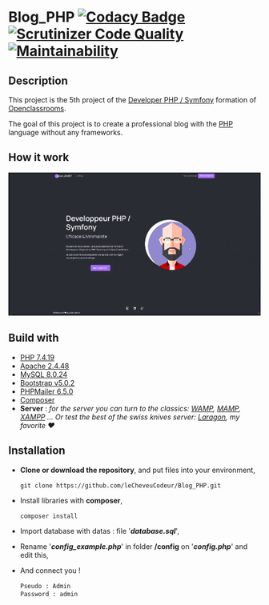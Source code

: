 # Blog_PHP  [![Codacy Badge](https://app.codacy.com/project/badge/Grade/522fec0f67e64c7197e4c2cb6709d631)](https://www.codacy.com/gh/leCheveuCodeur/Blog_PHP/dashboard?utm_source=github.com&utm_medium=referral&utm_content=leCheveuCodeur/Blog_PHP&utm_campaign=Badge_Grade) [![Scrutinizer Code Quality](https://scrutinizer-ci.com/g/leCheveuCodeur/Blog_PHP/badges/quality-score.png?b=main)](https://scrutinizer-ci.com/g/leCheveuCodeur/Blog_PHP/?branch=main) [![Maintainability](https://api.codeclimate.com/v1/badges/79c794bfacdb05123fbe/maintainability)](https://codeclimate.com/github/leCheveuCodeur/Blog_PHP/maintainability)

## Description

This project is the 5th project of the [Developer PHP / Symfony](https://openclassrooms.com/fr/paths/59-developpeur-dapplication-php-symfony) formation of [Openclassrooms](https://openclassrooms.com/).

The goal of this project is to create a professional blog with the [PHP](https://www.php.net/manual/en/intro-whatis.php) language without any frameworks.

## How it work

![Blog_PHP](Blog_PHP.gif)

## Build with

* [PHP 7.4.19](https://www.php.net/releases/index.php)
* [Apache 2.4.48](https://www.apachelounge.com/download/VC15/)
* [MySQL 8.0.24](https://downloads.mysql.com/archives/installer/)
* [Bootstrap v5.0.2](https://getbootstrap.com/)
* [PHPMailer 6.5.0](https://packagist.org/packages/phpmailer/phpmailer)
* [Composer](https://getcomposer.org/download/)
* **Server** : *for the server you can turn to the classics: [WAMP](https://www.wampserver.com/), [MAMP](https://www.mamp.info/en/downloads/), [XAMPP](https://www.apachefriends.org/fr/index.html) ...
  Or test the best of the swiss knives server: [Laragon](https://laragon.org/), my favorite ❤️*

## Installation

* **Clone or download the repository**, and put files into your environment,

  ```
  git clone https://github.com/leCheveuCodeur/Blog_PHP.git
  ```
* Install libraries with **composer**,

  ```
  composer install
  ```
* Import database with datas : file '***database.sql***',
* Rename '***config_example.php***' in folder **/config** on '***config.php***' and edit this,
* And connect you !

  ```
  Pseudo : Admin
  Password : admin
  ```
